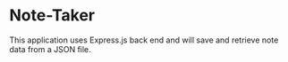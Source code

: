 # Note-Taker
This application uses Express.js back end and will save and retrieve note data from a JSON file.
